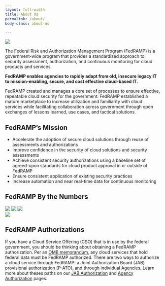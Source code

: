 ```yaml
---
layout: full-width
title: About Us
permalink: /about/
body-class: about-us

---
```

<section id="about">
<div class="image-container">
<img src="{{site.baseurl}}/assets/img/fedramp-about.png">
</div>
<div class="text-container">
<p>The Federal Risk and Authorization Management Program (FedRAMP) is a government-wide program that provides a standardized approach to security assessment, authorization, and continuous monitoring for cloud products and services. </p>
<p><strong>FedRAMP enables agencies to rapidly adapt from old, insecure legacy IT to mission-enabling, secure, and cost effective cloud-based IT. </strong></p>
<p>FedRAMP created and manages a core set of processes to ensure effective, repeatable cloud security for the government. FedRAMP established a mature marketplace to increase utilization and familiarity with cloud services while facilitating collaboration across government through open exchanges of lessons learned, use cases, and tactical solutions. </p>
</div>
</section>
<section id="fedramp-mission">
<div class="inner">
<h2>FedRAMP’s Mission </h2>
<ul> 
<li>Accelerate the adoption of secure cloud solutions through reuse of assessments and authorizations</li>
<li>Improve confidence in the security of cloud solutions and security assessments</li>
<li>Achieve consistent security authorizations using a baseline set of agreed-upon standards for cloud product approval in or outside of FedRAMP</li>
<li>Ensure consistent application of existing security practices</li>
<li>Increase automation and near real-time data for continuous monitoring</li>
</ul>
</div>
</section>
<section id="fedramp-numbers">
<h2>FedRAMP By the Numbers</h2> 
<div class="image-container">
<div class="column-1">
<img class="one" src="{{site.baseurl}}/assets/img/fedramp_number01.png">
<img class="two" src="{{site.baseurl}}/assets/img/fedramp_number02.png">
<img class="three" src="{{site.baseurl}}/assets/img/fedramp_number04.png">
</div>
<div class="column-2">
<img class="four" src="{{site.baseurl}}/assets/img/fedramp_number03.png">
</div>
</div>
</section>
<section class="about-auth">
<div class="inner">
<h2>FedRAMP Authorizations </h2>
<p>If you have a Cloud Service Offering (CSO) that is in use by the federal government, you should be thinking about obtaining a FedRAMP authorization. Per an <a href="{{site.baseurl}}/assets/resources/documents/FedRAMP_Policy_Memo.pdf">OMB memorandum</a>, any cloud services that hold federal data must be FedRAMP authorized. There are two ways to authorize a cloud service through FedRAMP: a Joint Authorization Board (JAB) provisional authorization (P-ATO), and through individual Agencies. Learn more about theses paths on our <a href="jab-authorization">JAB Authorization</a> and <a href="agency-authorization">Agency Authorization</a> pages. 
</p>
</div>
</section>
